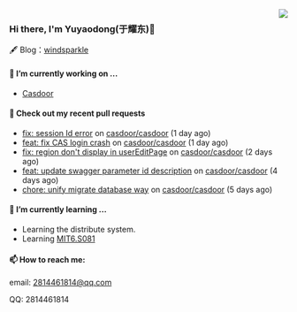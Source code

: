 <img align="right" src="https://github-readme-stats.vercel.app/api?username=leo220yuyaodog&show_icons=true&icon_color=805AD5&text_color=718096&bg_color=ffffff&hide_title=true" />

### Hi there, I'm Yuyaodong(于耀东)👋
🖋 Blog：[windsparkle](https://blog.windsparkle.top)
#### 🔭 I’m currently working on ...
- [Casdoor](https://github.com/casdoor)

#### 🔨 Check out my recent pull requests

- [fix: session Id error](https://github.com/casdoor/casdoor/pull/1554) on [casdoor/casdoor](https://github.com/casdoor/casdoor) (1 day ago)
- [feat: fix CAS login crash](https://github.com/casdoor/casdoor/pull/1549) on [casdoor/casdoor](https://github.com/casdoor/casdoor) (1 day ago)
- [fix: region don&#39;t display in userEditPage](https://github.com/casdoor/casdoor/pull/1544) on [casdoor/casdoor](https://github.com/casdoor/casdoor) (2 days ago)
- [feat: update swagger parameter id description](https://github.com/casdoor/casdoor/pull/1532) on [casdoor/casdoor](https://github.com/casdoor/casdoor) (4 days ago)
- [chore: unify migrate database way](https://github.com/casdoor/casdoor/pull/1530) on [casdoor/casdoor](https://github.com/casdoor/casdoor) (5 days ago)

#### 🌱 I’m currently learning ...
- Learning the distribute system.
- Learning [MIT6.S081](https://pdos.csail.mit.edu/6.828/2021/schedule.html)

#### 📫 How to reach me:
email: 2814461814@qq.com

QQ: 2814461814
